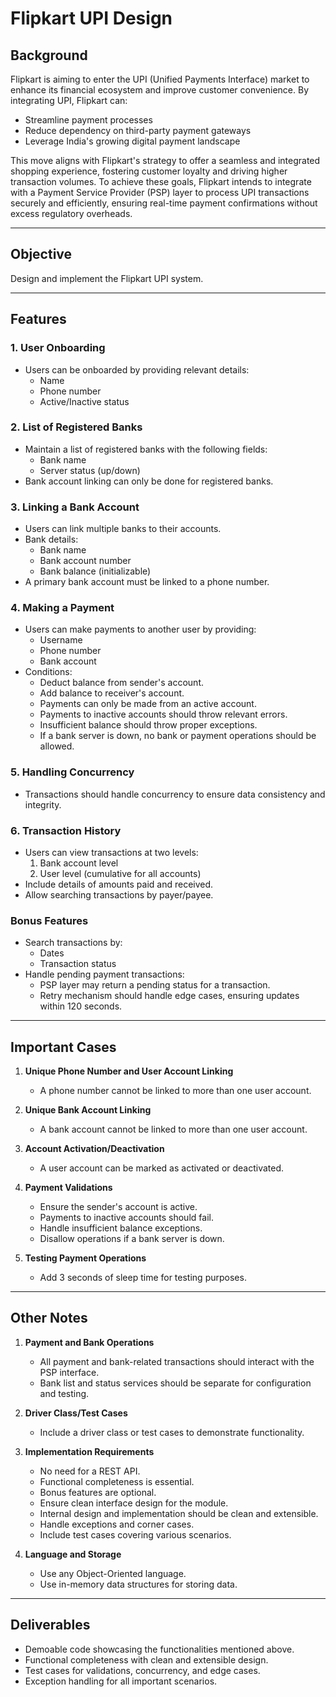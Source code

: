# Flipkart UPI Design

## Background

Flipkart is aiming to enter the UPI (Unified Payments Interface) market to enhance its financial ecosystem and improve customer convenience. By integrating UPI, Flipkart can:

- Streamline payment processes
- Reduce dependency on third-party payment gateways
- Leverage India's growing digital payment landscape

This move aligns with Flipkart's strategy to offer a seamless and integrated shopping experience, fostering customer loyalty and driving higher transaction volumes. To achieve these goals, Flipkart intends to integrate with a Payment Service Provider (PSP) layer to process UPI transactions securely and efficiently, ensuring real-time payment confirmations without excess regulatory overheads.

---

## Objective

Design and implement the Flipkart UPI system.

---

## Features

### 1. **User Onboarding**
- Users can be onboarded by providing relevant details:
    - Name
    - Phone number
    - Active/Inactive status

### 2. **List of Registered Banks**
- Maintain a list of registered banks with the following fields:
    - Bank name
    - Server status (up/down)
- Bank account linking can only be done for registered banks.

### 3. **Linking a Bank Account**
- Users can link multiple banks to their accounts.
- Bank details:
    - Bank name
    - Bank account number
    - Bank balance (initializable)
- A primary bank account must be linked to a phone number.

### 4. **Making a Payment**
- Users can make payments to another user by providing:
    - Username
    - Phone number
    - Bank account
- Conditions:
    - Deduct balance from sender's account.
    - Add balance to receiver's account.
    - Payments can only be made from an active account.
    - Payments to inactive accounts should throw relevant errors.
    - Insufficient balance should throw proper exceptions.
    - If a bank server is down, no bank or payment operations should be allowed.

### 5. **Handling Concurrency**
- Transactions should handle concurrency to ensure data consistency and integrity.

### 6. **Transaction History**
- Users can view transactions at two levels:
    1. Bank account level
    2. User level (cumulative for all accounts)
- Include details of amounts paid and received.
- Allow searching transactions by payer/payee.

### Bonus Features
- Search transactions by:
    - Dates
    - Transaction status
- Handle pending payment transactions:
    - PSP layer may return a pending status for a transaction.
    - Retry mechanism should handle edge cases, ensuring updates within 120 seconds.

---

## Important Cases

1. **Unique Phone Number and User Account Linking**
    - A phone number cannot be linked to more than one user account.

2. **Unique Bank Account Linking**
    - A bank account cannot be linked to more than one user account.

3. **Account Activation/Deactivation**
    - A user account can be marked as activated or deactivated.

4. **Payment Validations**
    - Ensure the sender's account is active.
    - Payments to inactive accounts should fail.
    - Handle insufficient balance exceptions.
    - Disallow operations if a bank server is down.

5. **Testing Payment Operations**
    - Add 3 seconds of sleep time for testing purposes.

---

## Other Notes

1. **Payment and Bank Operations**
    - All payment and bank-related transactions should interact with the PSP interface.
    - Bank list and status services should be separate for configuration and testing.

2. **Driver Class/Test Cases**
    - Include a driver class or test cases to demonstrate functionality.

3. **Implementation Requirements**
    - No need for a REST API.
    - Functional completeness is essential.
    - Bonus features are optional.
    - Ensure clean interface design for the module.
    - Internal design and implementation should be clean and extensible.
    - Handle exceptions and corner cases.
    - Include test cases covering various scenarios.

4. **Language and Storage**
    - Use any Object-Oriented language.
    - Use in-memory data structures for storing data.

---

## Deliverables
- Demoable code showcasing the functionalities mentioned above.
- Functional completeness with clean and extensible design.
- Test cases for validations, concurrency, and edge cases.
- Exception handling for all important scenarios.
